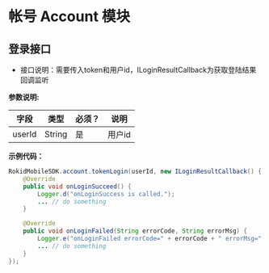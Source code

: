 # 帐号 Account 模块
## 登录接口
* 接口说明：需要传入token和用户id，ILoginResultCallback为获取登陆结果回调监听

**参数说明:**

| 字段    | 类型   | 必须？| 说明 |
| ------ | ----- | ----- | ----- |
| userId  | String | 是 | 用户id |

**示例代码：**

```java
RokidMobileSDK.account.tokenLogin(userId, new ILoginResultCallback() {
    @Override
    public void onLoginSucceed() {
        Logger.d("onLoginSuccess is called.");
        ... // do something
    }

    @Override
    public void onLoginFailed(String errorCode, String errorMsg) {
        Logger.e("onLoginFailed errorCode=" + errorCode + " errorMsg=" + errorMsg);
        ... // do something
    }
});
```


